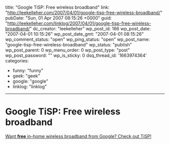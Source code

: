 title: "Google TiSP: Free wireless broadband"
link: "http://leekelleher.com/2007/04/01/google-tisp-free-wireless-broadband/"
pubDate: "Sun, 01 Apr 2007 08:15:26 +0000"
guid: "http://leekelleher.com/linklog/2007/04/01/google-tisp-free-wireless-broadband/"
dc_creator: "leekelleher"
wp_post_id: 166
wp_post_date: "2007-04-01 10:15:26"
wp_post_date_gmt: "2007-04-01 08:15:26"
wp_comment_status: "open"
wp_ping_status: "open"
wp_post_name: "google-tisp-free-wireless-broadband"
wp_status: "publish"
wp_post_parent: 0
wp_menu_order: 0
wp_post_type: "post"
wp_post_password: ""
wp_is_sticky: 0
dsq_thread_id: '1663974364'
categories:
  - funny: "funny"
  - geek: "geek"
  - google: "google"
  - linklog: "linklog"

---

# Google TiSP: Free wireless broadband

<a href="http://www.google.com/tisp/">Want <strong>free</strong> in-home wireless broadband from Google? Check out TiSP!</a>
